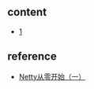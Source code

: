 ## content

- [1](https://github.com/gaoxinge/something/tree/master/learn%20java/learn%20java%20third-party%20library/netty/1)

## reference

- [Netty从零开始（一）](https://blog.csdn.net/qq_23660243/article/details/69258687)